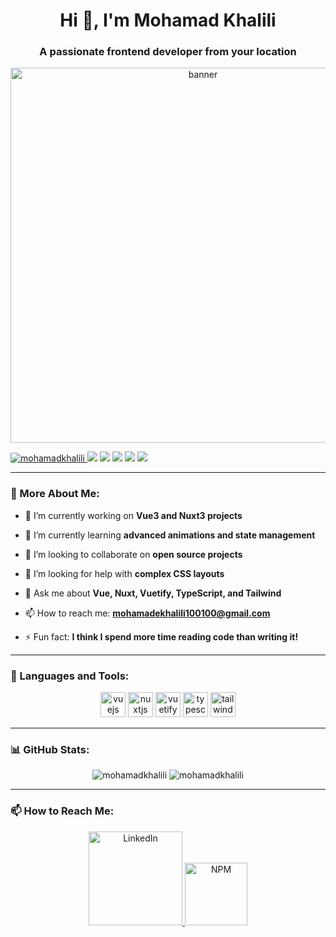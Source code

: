 <h1 align="center">Hi 👋, I'm Mohamad Khalili</h1>
<h3 align="center">A passionate frontend developer from your location</h3>


<div align="center">
  <!-- یک تصویر جذاب یا GIF در بالا -->
  <img
    src="https://media.giphy.com/media/f3iwJFOVOwuy7K6FFw/giphy.gif"
    alt="banner"
    width="600"
  />
</div>

 <p>
 <a href="https://github.com/mohamadkhalili">
    <img src="https://komarev.com/ghpvc/?username=mohamadkhalili&label=Profile%20views&color=0e75b6&style=flat" alt="mohamadkhalili" />
  </a>    <img src="https://img.shields.io/badge/Vue.js-2%20%7C%203-42b883?style=flat&logo=vue.js&logoColor=white" />
    <img src="https://img.shields.io/badge/Nuxt.js-2%20%7C%203-00dc82?style=flat&logo=nuxt.js&logoColor=white" />
    <img src="https://img.shields.io/badge/Tailwind%20CSS-3-06B6D4?style=flat&logo=tailwind-css&logoColor=white" />
    <img src="https://img.shields.io/badge/Vuetify-2.6-1867c0?style=flat&logo=vuetify&logoColor=white" />
    <img src="https://img.shields.io/badge/Bootstrap-5-7952b3?style=flat&logo=bootstrap&logoColor=white" />
  </p>
  
---

### 🧐 More About Me:

- 🔭 I’m currently working on **Vue3 and Nuxt3 projects**

- 🌱 I’m currently learning **advanced animations and state management**

- 👯 I’m looking to collaborate on **open source projects**

- 🤝 I’m looking for help with **complex CSS layouts**

- 💬 Ask me about **Vue, Nuxt, Vuetify, TypeScript, and Tailwind**

- 📫 How to reach me: **mohamadekhalili100100@gmail.com**

- ⚡ Fun fact: **I think I spend more time reading code than writing it!**

---

### 🚀 Languages and Tools:

<p align="center">
  <img src="https://cdn.jsdelivr.net/gh/devicons/devicon/icons/vuejs/vuejs-original-wordmark.svg" alt="vuejs" width="40" height="40"/>
  <img src="https://cdn.jsdelivr.net/gh/devicons/devicon/icons/nuxtjs/nuxtjs-original-wordmark.svg" alt="nuxtjs" width="40" height="40"/>
  <img src="https://cdn.jsdelivr.net/gh/devicons/devicon/icons/vuetify/vuetify-original.svg" alt="vuetify" width="40" height="40"/>
  <img src="https://cdn.jsdelivr.net/gh/devicons/devicon/icons/typescript/typescript-original.svg" alt="typescript" width="40" height="40"/>
  <img src="https://cdn.jsdelivr.net/gh/devicons/devicon/icons/tailwindcss/tailwindcss-original.svg" alt="tailwind" width="40" height="40"/>
</p>

---

### 📊 GitHub Stats:

<div align="center">
  <img src="https://github-readme-stats.vercel.app/api?username=mohamadkhalili&show_icons=true&locale=en&theme=tokyonight" alt="mohamadkhalili" />
  <img src="https://github-readme-streak-stats.herokuapp.com/?user=mohamadkhalili&theme=dark" alt="mohamadkhalili" />
</div>

---

### 📫 How to Reach Me:

<p align="center">
  <a href="https://linkedin.com/in/mohamad-khalili-b71949204">
    <img src="https://content.linkedin.com/content/dam/me/business/en-us/amp/brand-site/v2/bg/LI-Logo.svg.original.svg" alt="LinkedIn" width="150" />
  </a>
  <a href="https://www.npmjs.com/~mdakh">
    <img src="https://upload.wikimedia.org/wikipedia/commons/d/db/Npm-logo.svg" alt="NPM" width="100" />
  </a>
</p>
